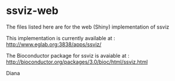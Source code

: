 ssviz-web
=========

The files listed here are for the web (Shiny) implementation of ssviz

This implementation is currently available at : http://www.eglab.org:3838/apps/ssviz/

The Bioconductor package for ssviz is avaiable at : http://bioconductor.org/packages/3.0/bioc/html/ssviz.html

Diana
